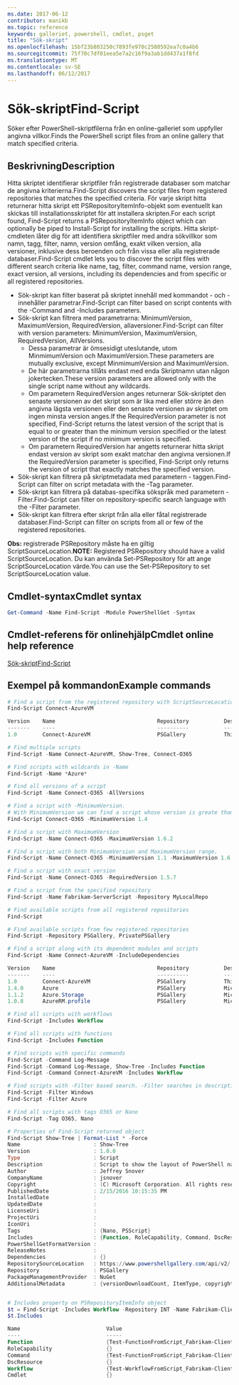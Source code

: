 ```yaml
---
ms.date: 2017-06-12
contributor: manikb
ms.topic: reference
keywords: galleriet, powershell, cmdlet, psget
title: "Sök-skript"
ms.openlocfilehash: 15bf23b803250c7893fe970c2580592ea7c0a4b6
ms.sourcegitcommit: 75f70c7df01eea5e7a2c16f9a3ab1dd437a1f8fd
ms.translationtype: MT
ms.contentlocale: sv-SE
ms.lasthandoff: 06/12/2017
---
```

# <a name="find-script"></a><span data-ttu-id="266cf-103">Sök-skript</span><span class="sxs-lookup"><span data-stu-id="266cf-103">Find-Script</span></span>

<span data-ttu-id="266cf-104">Söker efter PowerShell-skriptfilerna från en online-galleriet som uppfyller angivna villkor.</span><span class="sxs-lookup"><span data-stu-id="266cf-104">Finds the PowerShell script files from an online gallery that match specified criteria.</span></span>

## <a name="description"></a><span data-ttu-id="266cf-105">Beskrivning</span><span class="sxs-lookup"><span data-stu-id="266cf-105">Description</span></span>

<span data-ttu-id="266cf-106">Hitta skriptet identifierar skriptfiler från registrerade databaser som matchar de angivna kriterierna.</span><span class="sxs-lookup"><span data-stu-id="266cf-106">Find-Script discovers the script files from registered repositories that matches the specified criteria.</span></span>
<span data-ttu-id="266cf-107">För varje skript hitta returnerar hitta skript ett PSRepositoryItemInfo-objekt som eventuellt kan skickas till installationsskriptet för att installera skripten.</span><span class="sxs-lookup"><span data-stu-id="266cf-107">For each script found, Find-Script returns a PSRepositoryItemInfo object which can optionally be piped to Install-Script for installing the scripts.</span></span>
<span data-ttu-id="266cf-108">Hitta skript-cmdleten låter dig för att identifiera skriptfiler med andra sökvillkor som namn, tagg, filter, namn, version omfång, exakt vilken version, alla versioner, inklusive dess beroenden och från vissa eller alla registrerade databaser.</span><span class="sxs-lookup"><span data-stu-id="266cf-108">Find-Script cmdlet lets you to discover the script files with different search criteria like name, tag, filter, command name, version range, exact version, all versions, including its dependencies and from specific or all registered repositories.</span></span>

- <span data-ttu-id="266cf-109">Sök-skript kan filter baserat på skriptet innehåll med kommandot - och - innehåller parametrar.</span><span class="sxs-lookup"><span data-stu-id="266cf-109">Find-Script can filter based on script contents with the -Command and -Includes parameters.</span></span>
- <span data-ttu-id="266cf-110">Sök-skript kan filtrera med parametrarna: MinimumVersion, MaximumVersion, RequiredVersion, allaversioner.</span><span class="sxs-lookup"><span data-stu-id="266cf-110">Find-Script can filter with version parameters: MinimumVersion, MaximumVersion, RequiredVersion, AllVersions.</span></span>
  - <span data-ttu-id="266cf-111">Dessa parametrar är ömsesidigt uteslutande, utom MinmimumVersion och MaximumVersion.</span><span class="sxs-lookup"><span data-stu-id="266cf-111">These parameters are mutually exclusive, except MinmimumVersion and MaximumVersion.</span></span>
  - <span data-ttu-id="266cf-112">De här parametrarna tillåts endast med enda Skriptnamn utan någon jokertecken.</span><span class="sxs-lookup"><span data-stu-id="266cf-112">These version parameters are allowed only with the single script name without any wildcards.</span></span>
  - <span data-ttu-id="266cf-113">Om parametern RequiredVersion anges returnerar Sök-skriptet den senaste versionen av det skript som är lika med eller större än den angivna lägsta versionen eller den senaste versionen av skriptet om ingen minsta version anges.</span><span class="sxs-lookup"><span data-stu-id="266cf-113">If the RequiredVersion parameter is not specified, Find-Script returns the latest version of the script that is equal to or greater than the minimum version specified or the latest version of the script if no minimum version is specified.</span></span> 
  - <span data-ttu-id="266cf-114">Om parametern RequiredVersion har angetts returnerar hitta skript endast version av skript som exakt matchar den angivna versionen.</span><span class="sxs-lookup"><span data-stu-id="266cf-114">If the RequiredVersion parameter is specified, Find-Script only returns the version of script that exactly matches the specified version.</span></span>
- <span data-ttu-id="266cf-115">Sök-skript kan filtrera på skriptmetadata med parametern - taggen.</span><span class="sxs-lookup"><span data-stu-id="266cf-115">Find-Script can filter on script metadata with the -Tag parameter.</span></span>
- <span data-ttu-id="266cf-116">Sök-skript kan filtrera på databas-specifika sökspråk med parametern - Filter.</span><span class="sxs-lookup"><span data-stu-id="266cf-116">Find-Script can filter on repository-specific search language with the -Filter parameter.</span></span>
- <span data-ttu-id="266cf-117">Sök-skript kan filtrera efter skript från alla eller fåtal registrerade databaser.</span><span class="sxs-lookup"><span data-stu-id="266cf-117">Find-Script can filter on scripts from all or few of the registered repositories.</span></span>

<span data-ttu-id="266cf-118">**Obs:** registrerade PSRepository måste ha en giltig ScriptSourceLocation.</span><span class="sxs-lookup"><span data-stu-id="266cf-118">**NOTE:** Registered PSRepository should have a valid ScriptSourceLocation.</span></span> <span data-ttu-id="266cf-119">Du kan använda Set-PSRepository för att ange ScriptSourceLocation värde.</span><span class="sxs-lookup"><span data-stu-id="266cf-119">You can use the Set-PSRepository to set ScriptSourceLocation value.</span></span>

## <a name="cmdlet-syntax"></a><span data-ttu-id="266cf-120">Cmdlet-syntax</span><span class="sxs-lookup"><span data-stu-id="266cf-120">Cmdlet syntax</span></span>

```powershell
Get-Command -Name Find-Script -Module PowerShellGet -Syntax
```

## <a name="cmdlet-online-help-reference"></a><span data-ttu-id="266cf-121">Cmdlet-referens för onlinehjälp</span><span class="sxs-lookup"><span data-stu-id="266cf-121">Cmdlet online help reference</span></span>

[<span data-ttu-id="266cf-122">Sök-skript</span><span class="sxs-lookup"><span data-stu-id="266cf-122">Find-Script</span></span>](http://go.microsoft.com/fwlink/?LinkId=619785)

## <a name="example-commands"></a><span data-ttu-id="266cf-123">Exempel på kommandon</span><span class="sxs-lookup"><span data-stu-id="266cf-123">Example commands</span></span>

```powershell
# Find a script from the registered repository with ScriptSourceLocation
Find-Script Connect-AzureVM

Version    Name                                Repository           Description
-------    ----                                ----------           -----------
1.0        Connect-AzureVM                     PSGallery            This runbook sets up a connection to an Azure vi...

# Find multiple scripts
Find-Script -Name Connect-AzureVM, Show-Tree, Connect-O365

# Find scripts with wildcards in -Name
Find-Script -Name *Azure*

# Find all versions of a script
Find-Script -Name Connect-O365 -AllVersions

# Find a script with -MinimumVersion. 
# With MinimumVersion we can find a script whose version is greate than or equal to the specified MinimumVersion value.
Find-Script Connect-O365 -MinimumVersion 1.4

# Find a script with MaximumVersion
Find-Script -Name Connect-O365 -MaximumVersion 1.6.2

# Find a script with both MinimumVersion and MaximumVersion range.
Find-Script -Name Connect-O365 -MinimumVersion 1.1 -MaximumVersion 1.6.2

# Find a script with exact version
Find-Script -Name Connect-O365 -RequiredVersion 1.5.7

# Find a script from the specified repository
Find-Script -Name Fabrikam-ServerScript -Repository MyLocalRepo

# Find available scripts from all registered repositories
Find-Script

# Find available scripts from few registered repositories
Find-Script -Repository PSGallery, PrivatePSGallery

# Find a script along with its dependent modules and scripts
Find-Script -Name Connect-AzureVM -IncludeDependencies

Version    Name                                Repository           Description
-------    ----                                ----------           -----------
1.0        Connect-AzureVM                     PSGallery            This runbook sets up a connection to an Azure vi...
1.4.0      Azure                               PSGallery            Microsoft Azure PowerShell - Service Management
1.1.2      Azure.Storage                       PSGallery            Microsoft Azure PowerShell - Storage service cmd...
1.0.8      AzureRM.profile                     PSGallery            Microsoft Azure PowerShell - Profile credential ...

# Find all scripts with workflows
Find-Script -Includes Workflow

# Find all scripts with functions
Find-Script -Includes Function

# Find scripts with specific commands
Find-Script -Command Log-Message
Find-Script -Command Log-Message, Show-Tree -Includes Function
Find-Script -Command Connect-AzureVM -Includes Workflow

# Find scripts with -Filter based search. -Filter searches in description and names
Find-Script -Filter Windows
Find-Script -Filter Azure

# Find all scripts with tags O365 or Nano
Find-Script -Tag O365, Nano

# Properties of Find-Script returned object
Find-Script Show-Tree | Format-List * -Force
Name                       : Show-Tree
Version                    : 1.0.0
Type                       : Script
Description                : Script to show the layout of PowerShell namespaces (Trees) using ASCII
Author                     : Jeffrey Snover
CompanyName                : jsnover
Copyright                  : (C) Microsoft Corporation. All rights reserved.
PublishedDate              : 2/15/2016 10:15:35 PM
InstalledDate              :
UpdatedDate                :
LicenseUri                 :
ProjectUri                 :
IconUri                    :
Tags                       : {Nano, PSScript}
Includes                   : {Function, RoleCapability, Command, DscResource...}
PowerShellGetFormatVersion :
ReleaseNotes               :
Dependencies               : {}
RepositorySourceLocation   : https://www.powershellgallery.com/api/v2/
Repository                 : PSGallery
PackageManagementProvider  : NuGet
AdditionalMetadata         : {versionDownloadCount, ItemType, copyright, PackageManagementProvider...}


# Includes property on PSRepositoryItemInfo object
$t = Find-Script -Includes Workflow -Repository INT -Name Fabrikam-ClientScript
$t.Includes

Name                           Value
----                           -----
Function                       {Test-FunctionFromScript_Fabrikam-ClientScript}
RoleCapability                 {}
Command                        {Test-FunctionFromScript_Fabrikam-ClientScript, Test-WorkflowFromScript_Fabrikam-Clie...
DscResource                    {}
Workflow                       {Test-WorkflowFromScript_Fabrikam-ClientScript}
Cmdlet                         {}


```

